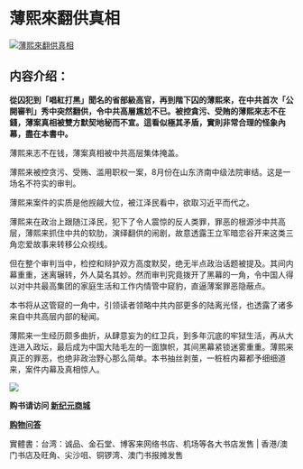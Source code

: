 <h1>薄熙來翻供真相</h1>
<a id="008" href="https://d6rojcwfw6e31.cloudfront.net/cn/book/薄熙來翻供真相-84243323?m=https://d6rojcwfw6e31.cloudfront.net&amp;u=1003wechat" title="薄熙來翻供真相"><img border="0" alt="薄熙來翻供真相" src="https://cloud.githubusercontent.com/assets/20497761/18775017/c0a84584-812c-11e6-96ca-ff11ee3ed002.jpg" style="max-width:100%;"></a>

<h2>内容介绍：</h2>

<b>從囚犯到「唱紅打黑」聞名的省部級高官，再到階下囚的薄熙來，在中共首次「公開審判」秀中突然翻供，令中共高層尷尬不已。被控貪污、受賄的薄熙來志不在錢，薄案真相被雙方默契地秘而不宣。這看似極其矛盾，實則非常合理的怪象內幕，盡在本書中。</b>

薄熙来志不在钱，薄案真相被中共高层集体掩盖。

薄熙来被控贪污、受贿、滥用职权一案，8月份在山东济南中级法院审结。这是一场名不符实的审判。

薄熙来案件的实质是他觊觎大位，被江泽民看中，欲取习近平而代之。

薄熙来在政治上跟随江泽民，犯下了令人震惊的反人类罪，罪恶的根源涉中共高层，薄熙来抓住中共的软肋，演绎翻供的闹剧，故意透露王立军暗恋谷开来这类三角恋爱故事来转移公众视线。

但在整个审判当中，检控和辩护双方高度默契，绝无半点政治话题被提及。其间内幕重重，迷离辗转，外人莫名其妙。然而审判究竟拨开了黑幕的一角，令中国人得以对中共最高集团的家庭生活和工作内情管中窥豹，直逼薄案罪恶隐蔽点。

本书将从这管窥的一角中，引领读者领略中共内部更多的陆离光怪，也透露了诸多来自中共高层内部的秘闻。

薄熙来一生经历颇多曲折，从肆意妄为的红卫兵，到多年沉底的牢狱生活，再从大连进入政坛，最后成为中国大陆毛左的一面旗帜，其间黑幕紧锁迷雾重重。薄熙来真正的罪恶，也绝非政治野心那么简单。本书抽丝剥茧，一桩桩内幕都予细细道来，案件内幕及真相惊人。

<p><img src="https://cloud.githubusercontent.com/assets/19661274/16099611/82086396-339c-11e6-89e2-241320f5f270.png"></p>
<p><b>购书请访问 <a id="008" href="https://d6rojcwfw6e31.cloudfront.net/cn/book/薄熙來翻供真相-84243323?m=https://d6rojcwfw6e31.cloudfront.net&amp;u=1003wechat"> 新纪元商城</a></b>
<p><a href="https://d6rojcwfw6e31.cloudfront.net/cn/shop-QA?m=https://d6rojcwfw6e31.cloudfront.net&u=1003wechat"><b>购物问答</b></a>
<p>實體書：台湾：诚品、金石堂、博客来网络书店、机场等各大书店发售 | 香港/澳门书店及旺角、尖沙咀、铜锣湾、澳门书报摊发售</p>

